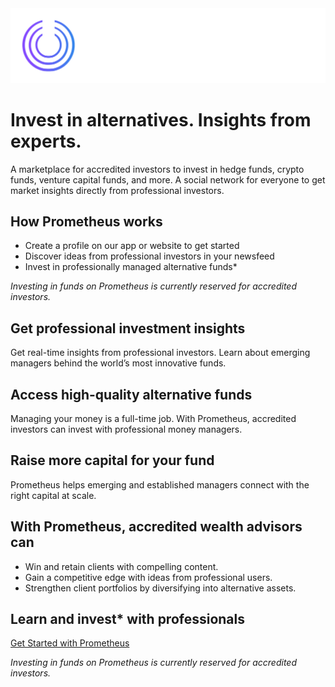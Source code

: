 <picture>
  <source media="(prefers-color-scheme: dark)" srcset="./assets/logo/NEW LOGOS/Prometheus Logo - Full - White - Gradient Logo.png">
  <source media="(prefers-color-scheme: light)" srcset="./assets/logo/NEW LOGOS/Prometheus Logo - Full - Black - Gradient Logo.png">
  <img alt="Prometheus Logo" src="./assets/logo/NEW LOGOS/Prometheus Logo - Full - White - Gradient Logo.png">
</picture>

# Invest in alternatives. Insights from experts.

A marketplace for accredited investors to invest in hedge funds, crypto funds, venture capital funds, and more. A social network for everyone to get market insights directly from professional investors.

## How Prometheus works

- Create a profile on our app or website to get started
- Discover ideas from professional investors in your newsfeed
- Invest in professionally managed alternative funds*

*Investing in funds on Prometheus is currently reserved for accredited investors.*

## Get professional investment insights

Get real-time insights from professional investors. Learn about emerging managers behind the world’s most innovative funds.

## Access high-quality alternative funds

Managing your money is a full-time job. With Prometheus, accredited investors can invest with professional money managers.

## Raise more capital for your fund

Prometheus helps emerging and established managers connect with the right capital at scale.

## With Prometheus, accredited wealth advisors can

- Win and retain clients with compelling content.
- Gain a competitive edge with ideas from  professional users.
- Strengthen client portfolios by diversifying into alternative assets.

## Learn and invest* with professionals

[Get Started with Prometheus](https://www.prometheusalts.com/sign-up)

*Investing in funds on Prometheus is currently reserved for accredited investors.*
